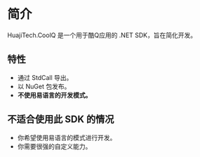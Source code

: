 # 简介

HuajiTech.CoolQ 是一个用于酷Q应用的 .NET SDK，旨在简化开发。

## 特性

- 通过 StdCall 导出。
- 以 NuGet 包发布。
- **不使用易语言的开发模式。**

## 不适合使用此 SDK 的情况

- 你希望使用易语言的模式进行开发。
- 你需要很强的自定义能力。
